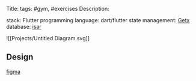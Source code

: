 Title: 
tags: #gym, #exercises
Description:

stack: Flutter
programming language: dart/flutter
state management: [Getx](https://pub.dev/packages/get)  
database: [isar](https://isar.dev/)

![[Projects/Untitled Diagram.svg]]

## Design  
[figma]()